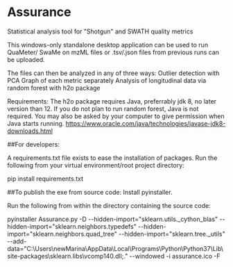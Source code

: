 # Assurance
Statistical analysis tool for "Shotgun" and SWATH quality metrics

This windows-only standalone desktop application can be used to run QuaMeter/ SwaMe on mzML files or .tsv/.json files from previous runs can be uploaded. 

The files can then be analyzed in any of three ways:
Outlier detection with PCA
Graph of each metric separately
Analysis of longitudinal data via random forest with h2o package

Requirements: 
The h2o package requires Java, preferrably jdk 8, no later version than 12. 
If you do not plan to run random forest, Java is not required. You may also be asked by your computer to give permission when Java starts running.
https://www.oracle.com/java/technologies/javase-jdk8-downloads.html 

##For developers:

A requirements.txt file exists to ease the installation of packages. 
Run the following from your virtual environment/root project directory:

pip install requirements.txt

##To publish the exe from source code:
Install pyinstaller.

Run the following from within the directory containing the source code:

pyinstaller Assurance.py -D --hidden-import="sklearn.utils._cython_blas" --hidden-import="sklearn.neighbors.typedefs" --hidden-import="sklearn.neighbors.quad_tree" --hidden-import="sklearn.tree._utils"  --add-data="C:\Users\newMarina\AppData\Local\Programs\Python\Python37\Lib\site-packages\sklearn\.libs\vcomp140.dll;." --windowed -i assurance.ico -F